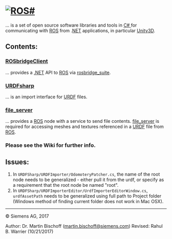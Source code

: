 # [![ROS#](https://github.com/siemens/ros-sharp/wiki/img/ROSsharpLogo.jpg "ROS#")](https://github.com/siemens/ros-sharp) #
... is a set of open source software libraries and tools in [C\# ](https://docs.microsoft.com/de-de/dotnet/csharp/csharp) for communicating with [ROS](http://www.ros.org/) from .[NET](https://www.microsoft.com/net) applications, in particular  [Unity3D](https://unity3d.com/).

## Contents: ##

### [ROSbridgeClient](https://github.com/siemens/ros-sharp/tree/master/ROSbridgeClient) ###
... provides a [.NET](https://www.microsoft.com/net) API to [ROS](http://www.ros.org/) via [rosbridge_suite](http://wiki.ros.org/rosbridge_suite).

### [URDFsharp](https://github.com/siemens/ros-sharp/tree/master/URDFsharp) ###
... is an import interface for [URDF](http://wiki.ros.org/urdf) files.

### [file_server](https://github.com/siemens/ros-sharp/tree/master/file_server) ###
... provides a [ROS](http://www.ros.org/) node with a service to send file contents. [file_server](https://github.com/siemens/ros-sharp/tree/master/file_server) is required for accessing meshes and textures referenced in a  [URDF](http://wiki.ros.org/urdf) file from [ROS](http://www.ros.org/).

### Please see the Wiki for further info. ###

## Issues: ##

1. In `URDFSharp/URDFImporter/OdomoteryPatcher.cs`, the name of the root node needs to be generalized - either pull it from the urdf, or specify as a requirement that the root node be named "root".
2. In `URDFSharp/URDFImporterEditor/UrdfImporterEditorWindow.cs`, `urdfAssetPath` needs to be generalized using full path to Project folder (Windows method of finding current folder does not work in Mac OSX).

---

© Siemens AG, 2017

Author: Dr. Martin Bischoff (martin.bischoff@siemens.com)
Revised: Rahul B. Warrier (10/21/2017)
